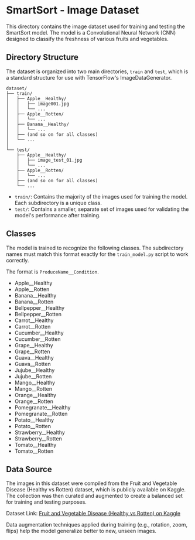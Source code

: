 # SmartSort - Image Dataset

This directory contains the image dataset used for training and testing the SmartSort model. The model is a Convolutional Neural Network (CNN) designed to classify the freshness of various fruits and vegetables.

## Directory Structure

The dataset is organized into two main directories, `train` and `test`, which is a standard structure for use with TensorFlow's ImageDataGenerator.

```
dataset/
├── train/
│   ├── Apple__Healthy/
│   │   ├── image001.jpg
│   │   └── ...
│   ├── Apple__Rotten/
│   │   └── ...
│   ├── Banana__Healthy/
│   │   └── ...
│   ├── (and so on for all classes)
│   └── ...
│
└── test/
    ├── Apple__Healthy/
    │   ├── image_test_01.jpg
    │   └── ...
    ├── Apple__Rotten/
    │   └── ...
    ├── (and so on for all classes)
    └── ...
```

- `train/`: Contains the majority of the images used for training the model. Each subdirectory is a unique class.
- `test/`: Contains a smaller, separate set of images used for validating the model's performance after training.

## Classes

The model is trained to recognize the following classes. The subdirectory names must match this format exactly for the `train_model.py` script to work correctly.

The format is `ProduceName__Condition`.

- Apple__Healthy
- Apple__Rotten
- Banana__Healthy
- Banana__Rotten
- Bellpepper__Healthy
- Bellpepper__Rotten
- Carrot__Healthy
- Carrot__Rotten
- Cucumber__Healthy
- Cucumber__Rotten
- Grape__Healthy
- Grape__Rotten
- Guava__Healthy
- Guava__Rotten
- Jujube__Healthy
- Jujube__Rotten
- Mango__Healthy
- Mango__Rotten
- Orange__Healthy
- Orange__Rotten
- Pomegranate__Healthy
- Pomegranate__Rotten
- Potato__Healthy
- Potato__Rotten
- Strawberry__Healthy
- Strawberry__Rotten
- Tomato__Healthy
- Tomato__Rotten

## Data Source

The images in this dataset were compiled from the Fruit and Vegetable Disease (Healthy vs Rotten) dataset, which is publicly available on Kaggle. The collection was then curated and augmented to create a balanced set for training and testing purposes.

Dataset Link: [Fruit and Vegetable Disease (Healthy vs Rotten) on Kaggle](https://www.kaggle.com/datasets/muhammad0subhan/fruit-and-vegetable-disease-healthy-vs-rotten)

Data augmentation techniques applied during training (e.g., rotation, zoom, flips) help the model generalize better to new, unseen images.
